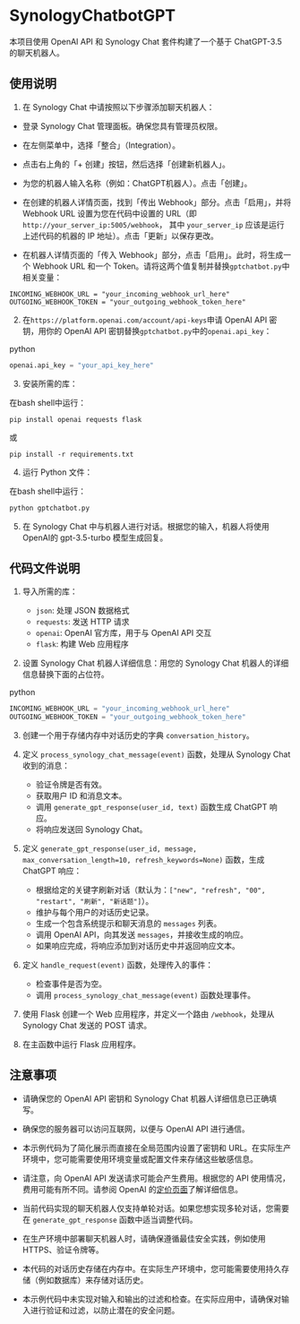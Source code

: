 

# SynologyChatbotGPT

本项目使用 OpenAI API 和 Synology Chat 套件构建了一个基于 ChatGPT-3.5 的聊天机器人。


使用说明
----

1.  在 Synology Chat 中请按照以下步骤添加聊天机器人：

- 登录 Synology Chat 管理面板。确保您具有管理员权限。

- 在左侧菜单中，选择「整合」（Integration）。

- 点击右上角的「+ 创建」按钮，然后选择「创建新机器人」。

- 为您的机器人输入名称（例如：ChatGPT机器人）。点击「创建」。

- 在创建的机器人详情页面，找到「传出 Webhook」部分。点击「启用」，并将 Webhook URL 设置为您在代码中设置的 URL（即 `http://your_server_ip:5005/webhook`， 其中 `your_server_ip` 应该是运行上述代码的机器的 IP 地址）。点击「更新」以保存更改。

- 在机器人详情页面的「传入 Webhook」部分，点击「启用」。此时，将生成一个 Webhook URL 和一个 Token。请将这两个值复制并替换`gptchatbot.py`中相关变量：

```
INCOMING_WEBHOOK_URL = "your_incoming_webhook_url_here"
OUTGOING_WEBHOOK_TOKEN = "your_outgoing_webhook_token_here"

```

2. 在`https://platform.openai.com/account/api-keys`申请 OpenAI API 密钥，用你的 OpenAI API 密钥替换`gptchatbot.py`中的`openai.api_key`：
    

python

```python
openai.api_key = "your_api_key_here"
```
    
3.  安装所需的库：

在bash shell中运行：

```
pip install openai requests flask
```
或
```
pip install -r requirements.txt 
```

4.  运行 Python 文件：

在bash shell中运行：

```bash
python gptchatbot.py
```

5. 在 Synology Chat 中与机器人进行对话。根据您的输入，机器人将使用OpenAI的 gpt-3.5-turbo 模型生成回复。



代码文件说明
------

1.  导入所需的库：
    
    *   `json`: 处理 JSON 数据格式
    *   `requests`: 发送 HTTP 请求
    *   `openai`: OpenAI 官方库，用于与 OpenAI API 交互
    *   `flask`: 构建 Web 应用程序


2.  设置 Synology Chat 机器人详细信息：用您的 Synology Chat 机器人的详细信息替换下面的占位符。

python

```python
INCOMING_WEBHOOK_URL = "your_incoming_webhook_url_here"
OUTGOING_WEBHOOK_TOKEN = "your_outgoing_webhook_token_here"
```

3.  创建一个用于存储内存中对话历史的字典 `conversation_history`。
    
4.  定义 `process_synology_chat_message(event)` 函数，处理从 Synology Chat 收到的消息：
    
    *   验证令牌是否有效。
    *   获取用户 ID 和消息文本。
    *   调用 `generate_gpt_response(user_id, text)` 函数生成 ChatGPT 响应。
    *   将响应发送回 Synology Chat。
5.  定义 `generate_gpt_response(user_id, message, max_conversation_length=10, refresh_keywords=None)` 函数，生成 ChatGPT 响应：
    
    *   根据给定的关键字刷新对话（默认为：`["new", "refresh", "00", "restart", "刷新", "新话题"]`）。
    *   维护与每个用户的对话历史记录。
    *   生成一个包含系统提示和聊天消息的 `messages` 列表。
    *   调用 OpenAI API，向其发送 `messages`，并接收生成的响应。
    *   如果响应完成，将响应添加到对话历史中并返回响应文本。
6.  定义 `handle_request(event)` 函数，处理传入的事件：
    
    *   检查事件是否为空。
    *   调用 `process_synology_chat_message(event)` 函数处理事件。
7.  使用 Flask 创建一个 Web 应用程序，并定义一个路由 `/webhook`，处理从 Synology Chat 发送的 POST 请求。
    
8.  在主函数中运行 Flask 应用程序。
    

注意事项
----

*   请确保您的 OpenAI API 密钥和 Synology Chat 机器人详细信息已正确填写。
    
*   确保您的服务器可以访问互联网，以便与 OpenAI API 进行通信。
    
*   本示例代码为了简化展示而直接在全局范围内设置了密钥和 URL。在实际生产环境中，您可能需要使用环境变量或配置文件来存储这些敏感信息。
    
*   请注意，向 OpenAI API 发送请求可能会产生费用。根据您的 API 使用情况，费用可能有所不同。请参阅 OpenAI 的[定价页面](https://openai.com/pricing)了解详细信息。
    
*   当前代码实现的聊天机器人仅支持单轮对话。如果您想实现多轮对话，您需要在 `generate_gpt_response` 函数中适当调整代码。
    
*   在生产环境中部署聊天机器人时，请确保遵循最佳安全实践，例如使用 HTTPS、验证令牌等。
    
*   本代码的对话历史存储在内存中。在实际生产环境中，您可能需要使用持久存储（例如数据库）来存储对话历史。
    
*   本示例代码中未实现对输入和输出的过滤和检查。在实际应用中，请确保对输入进行验证和过滤，以防止潜在的安全问题。
    

